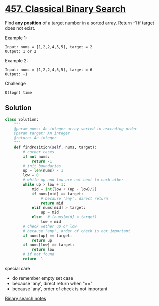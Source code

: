 # [457. Classical Binary Search](https://www.lintcode.com/problem/classical-binary-search/description)
Find **any position** of a target number in a sorted array. Return -1 if target does not exist.

Example 1:
```
Input: nums = [1,2,2,4,5,5], target = 2
Output: 1 or 2
```
Example 2:
```
Input: nums = [1,2,2,4,5,5], target = 6
Output: -1
```
Challenge
```
O(logn) time
```
## Solution
```python
class Solution:
    """
    @param nums: An integer array sorted in ascending order
    @param target: An integer
    @return: An integer
    """
    def findPosition(self, nums, target):
        # corner cases
        if not nums:
            return -1
        # init boundaries
        up = len(nums) - 1 
        low = 0
        # while up and low are not next to each other
        while up > low + 1:
            mid = int(low + (up - low)/2)
            if nums[mid] == target:
                # because 'any', direct return
                return mid
            elif nums[mid] > target:
                up = mid
            else:  # (nums[mid] < target)
                low = mid
        # check wether up or low
        # because 'any', order of check is not important
        if nums[up] == target:
            return up
        if nums[low] == target:
            return low
        # if not found
        return -1
```
special care
- do remember empty set case
- because 'any', direct return when "=="
- because 'any', order of check is not important

[Binary search notes](readme.md#Binary-search)